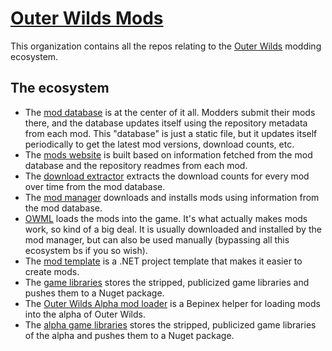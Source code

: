 # [Outer Wilds Mods](https://outerwildsmods.com)

This organization contains all the repos relating to the [Outer Wilds](https://store.steampowered.com/app/753640/Outer_Wilds/) modding ecosystem.

## The ecosystem

- The [mod database](https://github.com/ow-mods/ow-mod-db) is at the center of it all. Modders submit their mods there, and the database updates itself using the repository metadata from each mod. This "database" is just a static file, but it updates itself periodically to get the latest mod versions, download counts, etc.
- The [mods website](https://github.com/ow-mods/outerwildsmods.com) is built based on information fetched from the mod database and the repository readmes from each mod.
- The [download extractor](https://github.com/ow-mods/OWModDBDownloadCountExtractor) extracts the download counts for every mod over time from the mod database.
- The [mod manager](https://github.com/ow-mods/ow-mod-manager) downloads and installs mods using information from the mod database.
- [OWML](https://github.com/ow-mods/owml) loads the mods into the game. It's what actually makes mods work, so kind of a big deal. It is usually downloaded and installed by the mod manager, but can also be used manually (bypassing all this ecosystem bs if you so wish).
- The [mod template](https://github.com/ow-mods/ow-mod-template) is a .NET project template that makes it easier to create mods.
- The [game libraries](https://github.com/ow-mods/OuterWildsGameLibs) stores the stripped, publicized game libraries and pushes them to a Nuget package.
- The [Outer Wilds Alpha mod loader](https://github.com/ow-mods/OWAML) is a Bepinex helper for loading mods into the alpha of Outer Wilds.
- The [alpha game libraries](https://github.com/ow-mods/OuterWildsAlphaGameLibs) stores the stripped, publicized game libraries of the alpha and pushes them to a Nuget package.
